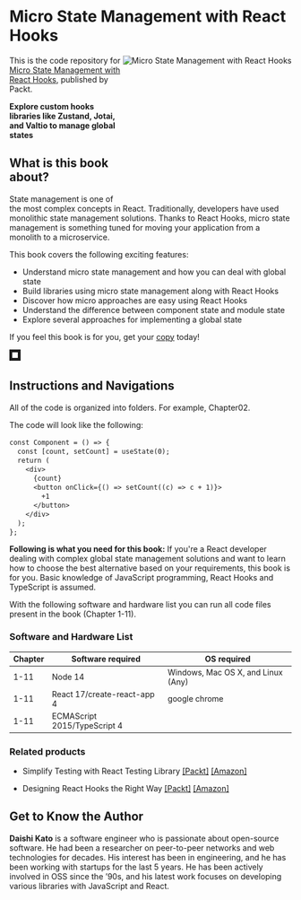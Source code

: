 # Micro State Management with React Hooks

<a href="https://www.packtpub.com/product/micro-state-management-with-react-hooks/9781801812375"><img src="https://static.packt-cdn.com/products/9781801812375/cover/smaller" alt="Micro State Management with React Hooks" height="256px" align="right"></a>

This is the code repository for [Micro State Management with React Hooks](https://www.packtpub.com/product/micro-state-management-with-react-hooks/9781801812375), published by Packt.

**Explore custom hooks libraries like Zustand, Jotai, and Valtio to manage global states**

## What is this book about?
State management is one of the most complex concepts in React. Traditionally, developers have used monolithic state management solutions. Thanks to React Hooks, micro state management is something tuned for moving your application from a monolith to a microservice.

This book covers the following exciting features: 
* Understand micro state management and how you can deal with global state
* Build libraries using micro state management along with React Hooks
* Discover how micro approaches are easy using React Hooks
* Understand the difference between component state and module state
* Explore several approaches for implementing a global state

If you feel this book is for you, get your [copy](https://www.amazon.com/dp/1801812373) today!

<a href="https://www.packtpub.com/?utm_source=github&utm_medium=banner&utm_campaign=GitHubBanner"><img src="https://raw.githubusercontent.com/PacktPublishing/GitHub/master/GitHub.png" 
alt="https://www.packtpub.com/" border="5" /></a>


## Instructions and Navigations
All of the code is organized into folders. For example, Chapter02.

The code will look like the following:
```
const Component = () => {
  const [count, setCount] = useState(0);
  return (
    <div>
      {count}
      <button onClick={() => setCount((c) => c + 1)}>
        +1
      </button>
    </div>
  );
};

```

**Following is what you need for this book:**
If you're a React developer dealing with complex global state management solutions and want to learn how to choose the best alternative based on your requirements, this book is for you. Basic knowledge of JavaScript programming, React Hooks and TypeScript is assumed.

With the following software and hardware list you can run all code files present in the book (Chapter 1-11).

### Software and Hardware List

| Chapter  | Software required                   | OS required                        |
| -------- | ------------------------------------| -----------------------------------|
| 1-11        |            Node 14                          | Windows, Mac OS X, and Linux (Any) |
| 1-11        | React 17/create-react-app 4             | google chrome |
| 1-11       | ECMAScript 2015/TypeScript 4             |  |

### Related products <Other books you may enjoy>
* Simplify Testing with React Testing Library [[Packt]](https://www.packtpub.com/product/simplify-testing-with-react-testing-library/9781800564459) [[Amazon]](https://www.amazon.com/dp/1800564457)

* Designing React Hooks the Right Way [[Packt]](https://www.packtpub.com/product/designing-react-hooks-the-right-way/9781803235950) [[Amazon]](https://www.amazon.com/dp/1803235950)

## Get to Know the Author
**Daishi Kato**
is a software engineer who is passionate about open-source software. He had been a researcher on peer-to-peer networks and web technologies for decades. His interest has been in engineering, and he has been working with startups for the last 5 years. He has been actively involved in OSS since the ’90s, and his latest work focuses on developing various libraries with JavaScript and React.
